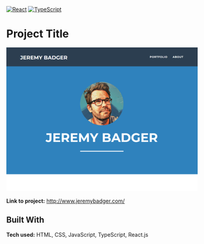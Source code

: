 <!-- # Shields Up Top! -->

[![React][React.js]][React-url]
[![TypeScript][Typescript.com]][Typescript-url]

# Project Title

[![Product Name Screen Shot][product-screenshot]](https://www.jeremybadger.com)

<!-- Write a short sentence or two about this project and what it does. Be sure to include a link and a screenshot. -->

**Link to project:** http://www.jeremybadger.com/

<!-- ![alt tag](http://placecorgi.com/1200/650) -->

 <!--   What does it do? Write a short sentence and list the working functionalities.

    What is it? Clearly, indicate what that code is supposed to produce. Is it a web, desktop, mobile app or a library?

    What technologies are used? List all the important framework and libraries that contribute to this project. It's useful for a recruiter who is not necessarily familiar with every single framework on earth to know if this is Laravel and Vue or React and Expressjs.

    What is the ambition of the project? Are you just test-driving a technology or is it something that is or will go live somewhere?

    What is the stage of the project? Clearly, indicate where you are with it. Whether it is complete or a work in progress? If it's a work in progress indicate what is done and what is pending.

    Are there some known issues or things that are not properly done? If yes list them because I'll be much more tolerant when/if I find shortcomings that have been highlighted than if I just discover them myself. -->

## Built With

**Tech used:** HTML, CSS, JavaScript, TypeScript, React.js

<!-- Here's where you can go to town on how you actually built this thing. Write as much as you can here, it's totally fine if it's not too much just make sure you write _something_. Show off your passion and make up for lack of experience, ten fold. -->

<!-- ## API

### Request methods

The request method is the way we distinguish what kind of action our endpoint is being "asked" to perform. For example, `GET` pretty much gives itself. But we also have a few other methods that we use quite often.

| Method   | Description                                                              |
| -------- | ------------------------------------------------------------------------ |
| `GET`    | Used to retrieve a single item or a collection of items.                 |
| `POST`   | Used when creating new items e.g. a new user, post, comment etc.         |
| `PATCH`  | Used to update one or more fields on an item e.g. update e-mail of user. |
| `PUT`    | Used to replace a whole item (all fields) with new data.                 |
| `DELETE` | Used to delete an item.                                                  |

### Examples

Now that we’ve learned about the anatomy of our endpoints and the different request methods that we should use, it’s time for some examples:

| Method   | URL                                                               | Description                                                                                 |
| -------- | ----------------------------------------------------------------- | ------------------------------------------------------------------------------------------- |
| `GET`    | `/api/posts`                                                      | Retrieve all posts.                                                                         |
| `POST`   | `/api/posts`                                                      | Create a new post.                                                                          |
| `GET`    | `/api/posts/28`                                                   | Retrieve post #28.                                                                          |
| `PATCH`  | `/api/posts/28`                                                   | Update data in post #28.                                                                    |
| `POST`   | `/api/posts/28/comments`                                          | Add comment to post #28.                                                                    |
| `GET`    | `/api/posts/28/comments?status=approved&limit=10&page=4`          | Retrieve page 4 of the comments for post #28 which are approved, with 10 comments per page. |
| `DELETE` | `/api/posts/28/comments/1987` or `/api/comments/1987`             | Delete comment #1987.                                                                       |
| `GET`    | `/api/users?active=true&sort=username&direction=asc&search=nodes` | Search for "nodes" in active users, sorted by username ascendingly.                         | -->

<!-- ## Optimizations -->

<!-- _(optional)_

Not mandatory, but looks good that you can not only deliver a final product that looks great but also functions efficiently. Did you write something then refactor it later and the result was 5x faster than the original implementation? Did you cache your assets? Things that you write in this section are **GREAT** to bring up in interviews and you can use this section as reference when studying for technical interviews! -->

<!-- ## Lessons Learned: -->

<!-- No matter what your experience level, being an engineer means continuously learning. Every time you build something you always have those _whoa this is awesome_ or _wow I actually did it!_ moments. This is where you should share those moments! Recruiters and interviewers love to see that you're self-aware and passionate about growing. -->

<!-- ## Acknowledgements -->

<!-- - [My Awesome Project](https://github.com/alec-chernicki/portfolio-template/blob/master/README.md) -->
<!-- - [Best-README](https://github.com/othneildrew/Best-README-Template/blob/master/README.md) -->

<!-- - [Img Shields](https://shields.io/) -->
<!-- - [How to write APIs](https://github.com/ml-archive/readme/blob/master/Documentation/how-to-write-apis.md) -->

[product-screenshot]: /images/screenshot.png
[React.js]: https://img.shields.io/badge/React-20232A?style=for-the-badge&logo=react&logoColor=61DAFB
[React-url]: https://reactjs.org/
[React-router.com]: https://img.shields.io/badge/React_Router-CA4245?style=for-the-badge&logo=react-router&logoColor=white
[React-router-url]: https://reactrouter.com/
[React-query.com]: https://img.shields.io/badge/React_Query-FF4154?style=for-the-badge&logo=ReactQuery&logoColor=white
[React-query-url]: https://tanstack.com/query/v3
[Typescript.com]: https://img.shields.io/badge/TypeScript-007ACC?style=for-the-badge&logo=typescript&logoColor=white
[Typescript-url]: https://typescriptlang.org
